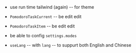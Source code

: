 - use run time tailwind (again) -- for theme

- `PomodoroTaskCurrent` -- be edit edit
- `PomodoroTaskItem` -- be edit edit

- be able to config `settings.modes`

- `useLang` -- with `lang` -- to suppurt both English and Chinese
